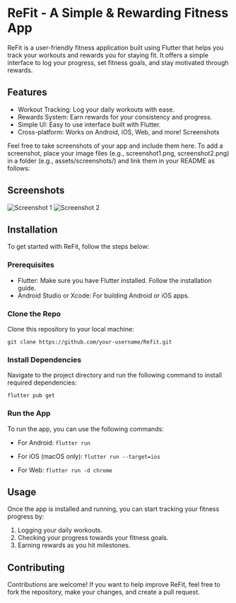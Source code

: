 # ReFit - A Simple & Rewarding Fitness App

ReFit is a user-friendly fitness application built using Flutter that helps you track your workouts and rewards you for staying fit. It offers a simple interface to log your progress, set fitness goals, and stay motivated through rewards.

## Features
- Workout Tracking: Log your daily workouts with ease.
- Rewards System: Earn rewards for your consistency and progress.
- Simple UI: Easy to use interface built with Flutter.
- Cross-platform: Works on Android, iOS, Web, and more!
Screenshots

Feel free to take screenshots of your app and include them here. To add a screenshot, place your image files (e.g., screenshot1.png, screenshot2.png) in a folder (e.g., assets/screenshots/) and link them in your README as follows:

## Screenshots

![Screenshot 1](assets/screenshots/screenshot1.png)
![Screenshot 2](assets/screenshots/screenshot2.png)


## Installation

To get started with ReFit, follow the steps below:

### Prerequisites
- Flutter: Make sure you have Flutter installed. Follow the installation guide.
- Android Studio or Xcode: For building Android or iOS apps.

### Clone the Repo
Clone this repository to your local machine:

`git clone https://github.com/your-username/Refit.git`

### Install Dependencies
Navigate to the project directory and run the following command to install required dependencies:

`flutter pub get`

### Run the App
To run the app, you can use the following commands:

- For Android:
  `flutter run`

- For iOS (macOS only):
  `flutter run --target=ios`

- For Web:
  `flutter run -d chrome`
  
## Usage

Once the app is installed and running, you can start tracking your fitness progress by:

1. Logging your daily workouts.
2. Checking your progress towards your fitness goals.
3. Earning rewards as you hit milestones.

## Contributing

Contributions are welcome! If you want to help improve ReFit, feel free to fork the repository, make your changes, and create a pull request.

